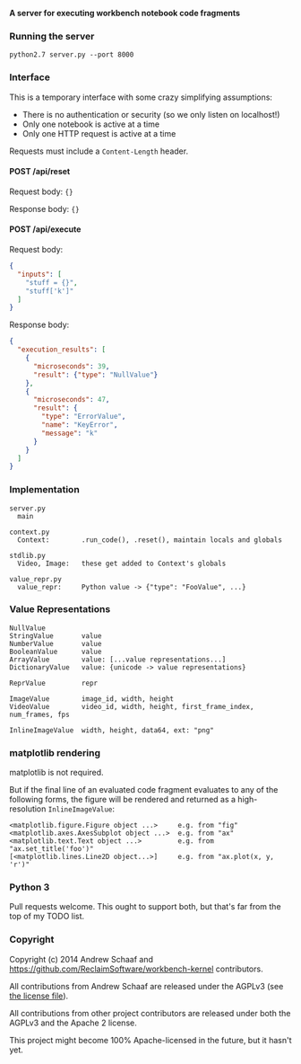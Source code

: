 **A server for executing workbench notebook code fragments**


### Running the server

    python2.7 server.py --port 8000


### Interface

This is a temporary interface with some crazy simplifying assumptions:

* There is no authentication or security (so we only listen on localhost!)
* Only one notebook is active at a time
* Only one HTTP request is active at a time

Requests must include a `Content-Length` header.

#### POST /api/reset

Request body: `{}`

Response body: `{}`

#### POST /api/execute

Request body:
```json
{
  "inputs": [
    "stuff = {}",
    "stuff['k']"
  ]
}
```

Response body:
```json
{
  "execution_results": [
    {
      "microseconds": 39,
      "result": {"type": "NullValue"}
    },
    {
      "microseconds": 47,
      "result": {
        "type": "ErrorValue",
        "name": "KeyError",
        "message": "k"
      }
    }
  ]
}
```


### Implementation

    server.py
      main
    
    context.py
      Context:        .run_code(), .reset(), maintain locals and globals
    
    stdlib.py
      Video, Image:   these get added to Context's globals
    
    value_repr.py
      value_repr:     Python value -> {"type": "FooValue", ...}


### Value Representations

    NullValue
    StringValue       value
    NumberValue       value
    BooleanValue      value
    ArrayValue        value: [...value representations...]
    DictionaryValue   value: {unicode -> value representations}

    ReprValue         repr

    ImageValue        image_id, width, height
    VideoValue        video_id, width, height, first_frame_index, num_frames, fps

    InlineImageValue  width, height, data64, ext: "png"


### matplotlib rendering

matplotlib is not required.

But if the final line of an evaluated code fragment evaluates to any of the following forms, the figure will be rendered and returned as a high-resolution `InlineImageValue`:

    <matplotlib.figure.Figure object ...>     e.g. from "fig"
    <matplotlib.axes.AxesSubplot object ...>  e.g. from "ax"
    <matplotlib.text.Text object ...>         e.g. from "ax.set_title('foo')"
    [<matplotlib.lines.Line2D object...>]     e.g. from "ax.plot(x, y, 'r')"


### Python 3

Pull requests welcome. This ought to support both, but that's far from the top of my TODO list.


### Copyright

Copyright (c) 2014 Andrew Schaaf and https://github.com/ReclaimSoftware/workbench-kernel contributors.

All contributions from Andrew Schaaf are released under the AGPLv3 (see [the license file](LICENSE-AGPLv3.txt)).

All contributions from other project contributors are released under both the AGPLv3 and the Apache 2 license.

This project might become 100% Apache-licensed in the future, but it hasn't yet.
